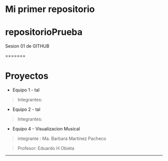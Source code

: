 # Mi primer repositorio
# repositorioPrueba
Sesion 01 de GITHUB

=======
# Proyectos
- Equipo 1 - tal
> Integrantes: 

- Equipo 2 - tal
> Integrantes: 

- Equipo 4 - Visualizacion Musical
>integrante : Ma. Barbara Martinez Pacheco

> Profesor: Eduardo H Obieta
---------------------------------------

